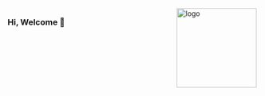 
<img src="https://github-readme-stats.vercel.app/api?username=geoyee&show_icons=true" alt="logo" height="160" align="right" style="margin: 5px; margin-bottom: 20px;" />

### Hi, Welcome 👋

<!--
**geoyee/geoyee** is a ✨ _special_ ✨ repository because its `README.md` (this file) appears on your GitHub profile.

Here are some ideas to get you started:

- 🔭 I’m currently working on ...
- 🌱 I’m currently learning ...
- 👯 I’m looking to collaborate on ...
- 🤔 I’m looking for help with ...
- 💬 Ask me about ...
- 📫 How to reach me: ...
- 😄 Pronouns: ...
- ⚡ Fun fact: ...
-->
